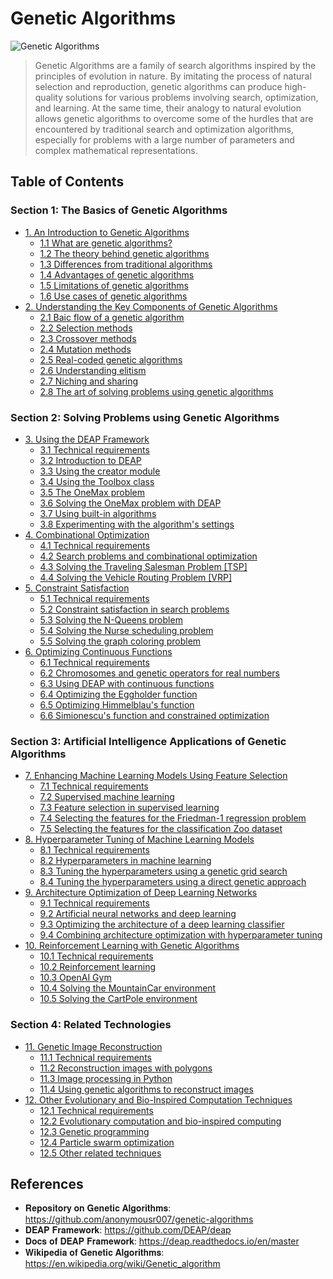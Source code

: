 # Genetic Algorithms

![Genetic Algorithms](https://github.com/anonymousr007/genetic-algorithms/blob/main/Images/1_k3BNXRCK5RkHV91rQK06jw.jpeg)

> Genetic Algorithms are a family of search algorithms inspired by the principles of evolution in nature. By imitating the process of natural selection and reproduction, genetic algorithms can produce high-quality solutions for various problems involving search, optimization, and learning. At the same time, their analogy to natural evolution allows genetic algorithms to overcome some of the hurdles that are encountered by traditional search and optimization algorithms, especially for problems with a large number of parameters and complex mathematical representations.

## Table of Contents 

### Section 1: The Basics of Genetic Algorithms

- [1. An Introduction to Genetic Algorithms]()
  - [1.1 What are genetic algorithms?]()
  - [1.2 The theory behind genetic algorithms]()
  - [1.3 Differences from traditional algorithms]()
  - [1.4 Advantages of genetic algorithms]()
  - [1.5 Limitations of genetic algorithms]()
  - [1.6 Use cases of genetic algorithms]()
- [2. Understanding the Key Components of Genetic Algorithms]()
  - [2.1 Baic flow of a genetic algorithm]()
  - [2.2 Selection methods]()
  - [2.3 Crossover methods]()
  - [2.4 Mutation methods]()
  - [2.5 Real-coded genetic algorithms]()
  - [2.6 Understanding elitism]()
  - [2.7 Niching and sharing]()
  - [2.8 The art of solving problems using genetic algorithms]()

### Section 2: Solving Problems using Genetic Algorithms

- [3. Using the DEAP Framework]()
  - [3.1 Technical requirements]()
  - [3.2 Introduction to DEAP]()
  - [3.3 Using the creator module]()
  - [3.4 Using the Toolbox class]()
  - [3.5 The OneMax problem]()
  - [3.6 Solving the OneMax problem with DEAP]()
  - [3.7 Using built-in algorithms]()
  - [3.8 Experimenting with the algorithm's settings]()
- [4. Combinational Optimization]()
  - [4.1 Technical requirements]()
  - [4.2 Search problems and combinational optimization]()
  - [4.3 Solving the Traveling Salesman Problem [TSP]]()
  - [4.4 Solving the Vehicle Routing Problem [VRP]]()
- [5. Constraint Satisfaction]()
  - [5.1 Technical requirements]()
  - [5.2 Constraint satisfaction in search problems]()
  - [5.3 Solving the N-Queens problem]()
  - [5.4 Solving the Nurse scheduling problem]()
  - [5.5 Solving the graph coloring problem]()
- [6. Optimizing Continuous Functions]()
  - [6.1 Technical requirements]()
  - [6.2 Chromosomes and genetic operators for real numbers]()
  - [6.3 Using DEAP with continuous functions]()
  - [6.4 Optimizing the Eggholder function]()
  - [6.5 Optimizing Himmelblau's function]()
  - [6.6 Simionescu's function and constrained optimization]()

### Section 3: Artificial Intelligence Applications of Genetic Algorithms

- [7. Enhancing Machine Learning Models Using Feature Selection]()
  - [7.1 Technical requirements]()
  - [7.2 Supervised machine learning]()
  - [7.3 Feature selection in supervised learning]()
  - [7.4 Selecting the features for the Friedman-1 regression problem]()
  - [7.5 Selecting the features for the classification Zoo dataset]()
- [8. Hyperparameter Tuning of Machine Learning Models]()
  - [8.1 Technical requirements]()
  - [8.2 Hyperparameters in machine learning]()
  - [8.3 Tuning the hyperparameters using a genetic grid search]()
  - [8.4 Tuning the hyperparameters using a direct genetic approach]()
- [9. Architecture Optimization of Deep Learning Networks]()
  - [9.1 Technical requirements]()
  - [9.2 Artificial neural networks and deep learning]()
  - [9.3 Optimizing the architecture of a deep learning classifier]()
  - [9.4 Combining architecture optimization with hyperparameter tuning]()
- [10. Reinforcement Learning with Genetic Algorithms]()
  - [10.1 Technical requirements]()
  - [10.2 Reinforcement learning]()
  - [10.3 OpenAI Gym]()
  - [10.4 Solving the MountainCar environment]()
  - [10.5 Solving the CartPole environment]()

### Section 4: Related Technologies

- [11. Genetic Image Reconstruction]()
  - [11.1 Technical requirements]()
  - [11.2 Reconstruction images with polygons]()
  - [11.3 Image processing in Python]()
  - [11.4 Using genetic algorithms to reconstruct images]()
- [12. Other Evolutionary and Bio-Inspired Computation Techniques]()
  - [12.1 Technical requirements]()
  - [12.2 Evolutionary computation and bio-inspired computing]()
  - [12.3 Genetic programming]()
  - [12.4 Particle swarm optimization]()
  - [12.5 Other related techniques]()

## References

- 𝐑𝐞𝐩𝐨𝐬𝐢𝐭𝐨𝐫𝐲 𝐨𝐧 𝐆𝐞𝐧𝐞𝐭𝐢𝐜 𝐀𝐥𝐠𝐨𝐫𝐢𝐭𝐡𝐦𝐬: https://github.com/anonymousr007/genetic-algorithms
- 𝐃𝐄𝐀𝐏 𝐅𝐫𝐚𝐦𝐞𝐰𝐨𝐫𝐤: https://github.com/DEAP/deap
- 𝐃𝐨𝐜𝐬 𝐨𝐟 𝐃𝐄𝐀𝐏 𝐅𝐫𝐚𝐦𝐞𝐰𝐨𝐫𝐤: https://deap.readthedocs.io/en/master
- 𝐖𝐢𝐤𝐢𝐩𝐞𝐝𝐢𝐚 𝐨𝐟 𝐆𝐞𝐧𝐞𝐭𝐢𝐜 𝐀𝐥𝐠𝐨𝐫𝐢𝐭𝐡𝐦𝐬: https://en.wikipedia.org/wiki/Genetic_algorithm
